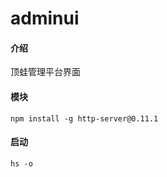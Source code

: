 # adminui

#### 介绍
顶蛙管理平台界面

#### 模块
```shell
npm install -g http-server@0.11.1
```
#### 启动
```shell
hs -o
```